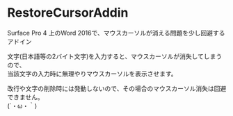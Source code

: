 # RestoreCursorAddin
Surface Pro 4 上のWord 2016で、マウスカーソルが消える問題を少し回避するアドイン  

文字(日本語等の2バイト文字)を入力すると、マウスカーソルが消失してしまうので、  
当該文字の入力時に無理やりマウスカーソルを表示させます。  

改行や文字の削除時には発動しないので、その場合のマウスカーソル消失は回避できません。  
(´・ω・｀)